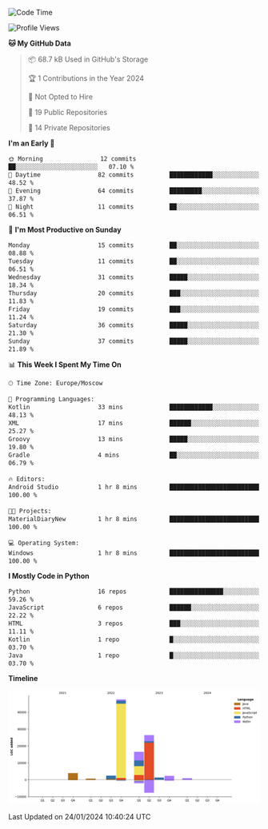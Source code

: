 <!--START_SECTION:waka-->
![Code Time](http://img.shields.io/badge/Code%20Time-183%20hrs%209%20mins-blue)

![Profile Views](http://img.shields.io/badge/Profile%20Views-0-blue)

**🐱 My GitHub Data** 

> 📦 68.7 kB Used in GitHub's Storage 
 > 
> 🏆 1 Contributions in the Year 2024
 > 
> 🚫 Not Opted to Hire
 > 
> 📜 19 Public Repositories 
 > 
> 🔑 14 Private Repositories 
 > 
**I'm an Early 🐤** 

```text
🌞 Morning                12 commits          ██░░░░░░░░░░░░░░░░░░░░░░░   07.10 % 
🌆 Daytime                82 commits          ████████████░░░░░░░░░░░░░   48.52 % 
🌃 Evening                64 commits          █████████░░░░░░░░░░░░░░░░   37.87 % 
🌙 Night                  11 commits          ██░░░░░░░░░░░░░░░░░░░░░░░   06.51 % 
```
📅 **I'm Most Productive on Sunday** 

```text
Monday                   15 commits          ██░░░░░░░░░░░░░░░░░░░░░░░   08.88 % 
Tuesday                  11 commits          ██░░░░░░░░░░░░░░░░░░░░░░░   06.51 % 
Wednesday                31 commits          █████░░░░░░░░░░░░░░░░░░░░   18.34 % 
Thursday                 20 commits          ███░░░░░░░░░░░░░░░░░░░░░░   11.83 % 
Friday                   19 commits          ███░░░░░░░░░░░░░░░░░░░░░░   11.24 % 
Saturday                 36 commits          █████░░░░░░░░░░░░░░░░░░░░   21.30 % 
Sunday                   37 commits          █████░░░░░░░░░░░░░░░░░░░░   21.89 % 
```


📊 **This Week I Spent My Time On** 

```text
🕑︎ Time Zone: Europe/Moscow

💬 Programming Languages: 
Kotlin                   33 mins             ████████████░░░░░░░░░░░░░   48.13 % 
XML                      17 mins             ██████░░░░░░░░░░░░░░░░░░░   25.27 % 
Groovy                   13 mins             █████░░░░░░░░░░░░░░░░░░░░   19.80 % 
Gradle                   4 mins              ██░░░░░░░░░░░░░░░░░░░░░░░   06.79 % 

🔥 Editors: 
Android Studio           1 hr 8 mins         █████████████████████████   100.00 % 

🐱‍💻 Projects: 
MaterialDiaryNew         1 hr 8 mins         █████████████████████████   100.00 % 

💻 Operating System: 
Windows                  1 hr 8 mins         █████████████████████████   100.00 % 
```

**I Mostly Code in Python** 

```text
Python                   16 repos            ███████████████░░░░░░░░░░   59.26 % 
JavaScript               6 repos             ██████░░░░░░░░░░░░░░░░░░░   22.22 % 
HTML                     3 repos             ███░░░░░░░░░░░░░░░░░░░░░░   11.11 % 
Kotlin                   1 repo              █░░░░░░░░░░░░░░░░░░░░░░░░   03.70 % 
Java                     1 repo              █░░░░░░░░░░░░░░░░░░░░░░░░   03.70 % 
```



**Timeline**

![Lines of Code chart](https://raw.githubusercontent.com/Adlemex/Adlemex/main/assets/bar_graph.png)


 Last Updated on 24/01/2024 10:40:24 UTC
<!--END_SECTION:waka-->
